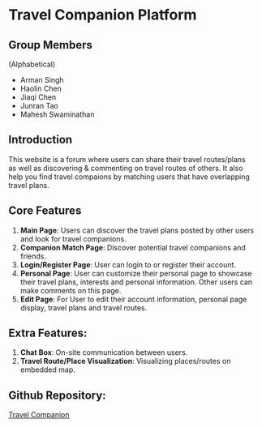 # **Travel Companion Platform**

## Group Members
(Alphabetical)
- Arman Singh
- Haolin Chen
- Jiaqi Chen
- Junran Tao
- Mahesh Swaminathan


## Introduction

This website is a forum where users can share their travel routes/plans\
as well as discovering & commenting on travel routes of others. It also \
help you find travel compaions by matching users that have overlapping \
travel plans.


## Core Features
1. **Main Page**: Users can discover the travel plans posted by other users 
and look for travel companions.
2. **Companion Match Page**: Discover potential travel companions and friends.
3. **Login/Register Page**: User can login to or register their account.
4. **Personal Page**: User can customize their personal page to showcase 
their travel plans, interests and personal information. Other users can make 
comments on this page.
5. **Edit Page**: For User to edit their account information, personal page 
display, travel plans and travel routes.

## Extra Features:
1. **Chat Box**: On-site communication between users.
2. **Travel Route/Place Visualization**: Visualizing places/routes on embedded map.


## Github Repository:
[Travel Companion](https://github.com/TOXXXX/TravelCompanion)

